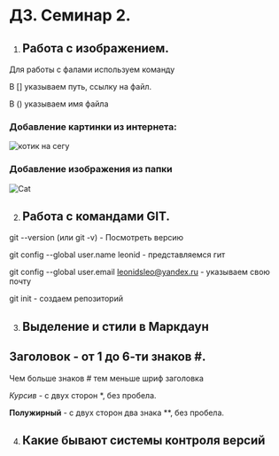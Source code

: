 # ДЗ. Семинар 2. 

1. ## Работа с изображением.

Для работы с фалами используем команду ![]() 

В [] указываем путь, ссылку на файл.

В () указываем имя файла

### Добавление картинки из интернета:

![котик на сегу](https://mirpozitiva.ru/wp-content/uploads/2019/11/1480494344_kot_sneg.jpg)

### Добавление изображения из папки

![Cat](Cat.jpg) 

2. ## Работа с командами GIT.

git --version (или git -v) - Посмотреть версию

git config --global user.name leonid - представляемся гит

git config --global user.email leonidsleo@yandex.ru - указываем свою почту

git init - создаем репозиторий

3. ## Выделение и стили в Маркдаун

## Заголовок - от 1 до 6-ти знаков #. 
Чем больше знаков # тем меньше шриф заголовка

*Курсив* - с двух сторон *, без пробела.

**Полужирный** - с двух сторон два знака **, без пробела.

4. ## Какие бывают системы контроля версий